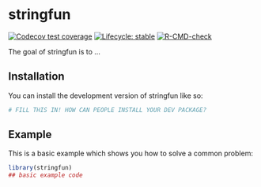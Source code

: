 # stringfun

<!-- badges: start -->

[![Codecov test coverage](https://codecov.io/gh/DarkirrSmart/stringfun/graph/badge.svg)](https://app.codecov.io/gh/DarkirrSmart/stringfun)
[![Lifecycle: stable](https://img.shields.io/badge/lifecycle-stable-brightgreen.svg)](https://lifecycle.r-lib.org/articles/stages.html#stable)
[![R-CMD-check](https://github.com/DarkirrSmart/stringfun/actions/workflows/R-CMD-check.yaml/badge.svg)](https://github.com/DarkirrSmart/stringfun/actions/workflows/R-CMD-check.yaml)
<!-- badges: end -->

The goal of stringfun is to ...

## Installation

You can install the development version of stringfun like so:

``` r
# FILL THIS IN! HOW CAN PEOPLE INSTALL YOUR DEV PACKAGE?
```

## Example

This is a basic example which shows you how to solve a common problem:

``` r
library(stringfun)
## basic example code
```
